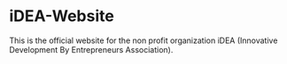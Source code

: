 # iDEA-Website
This is the official website for the non profit organization iDEA (Innovative Development By Entrepreneurs Association).
